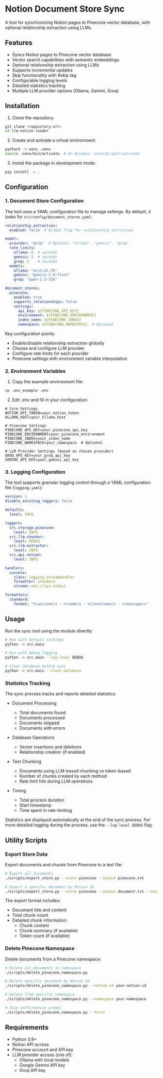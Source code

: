 # Notion Document Store Sync

A tool for synchronizing Notion pages to Pinecone vector database, with optional relationship extraction using LLMs.

## Features

- Syncs Notion pages to Pinecone vector database
- Vector search capabilities with semantic embeddings
- Optional relationship extraction using LLMs
- Supports incremental updates
- Skip functionality with #skip tag
- Configurable logging levels
- Detailed statistics tracking
- Multiple LLM provider options (Ollama, Gemini, Groq)

## Installation

1. Clone the repository:
```bash
git clone <repository-url>
cd llm-notion-loader
```

2. Create and activate a virtual environment:
```bash
python3 -m venv .venv
source .venv/bin/activate  # On Windows: venv\Scripts\activate
```

3. Install the package in development mode:
```bash
pip install -e .
```

## Configuration

### 1. Document Store Configuration

The tool uses a YAML configuration file to manage settings. By default, it looks for `src/config/document_stores.yaml`:

```yaml
relationship_extraction:
  enabled: false  # Global flag for relationship extraction

model:
  provider: "groq"  # Options: "ollama", "gemini", "groq"
  rate_limits:
    ollama: 0  # seconds
    gemini: 5  # seconds
    groq: 5    # seconds
  models:
    ollama: "mistral:7b"
    gemini: "gemini-2.0-flash"
    groq: "qwen-2.5-32b"

document_stores:
  pinecone:
    enabled: true
    supports_relationships: false
    settings:
      api_key: ${PINECONE_API_KEY}
      environment: ${PINECONE_ENVIRONMENT}
      index_name: ${PINECONE_INDEX}
      namespace: ${PINECONE_NAMESPACE}  # Optional
```

Key configuration points:
- Enable/disable relationship extraction globally
- Choose and configure LLM provider
- Configure rate limits for each provider
- Pinecone settings with environment variable interpolation

### 2. Environment Variables

1. Copy the example environment file:
```bash
cp .env_example .env
```

2. Edit .env and fill in your configuration:
```
# Core Settings
NOTION_API_TOKEN=your_notion_token
OLLAMA_HOST=your_ollama_host

# Pinecone Settings
PINECONE_API_KEY=your_pinecone_api_key
PINECONE_ENVIRONMENT=your_pinecone_environment
PINECONE_INDEX=your_index_name
PINECONE_NAMESPACE=your_namespace  # Optional

# LLM Provider Settings (based on chosen provider)
GROQ_API_KEY=your_groq_api_key
GEMINI_API_KEY=your_gemini_api_key
```

### 3. Logging Configuration

The tool supports granular logging control through a YAML configuration file (`logging.yaml`):

```yaml
version: 1
disable_existing_loggers: false

defaults:
  level: INFO

loggers:
  src.storage.pinecone:
    level: INFO
  src.llm.chunker:
    level: DEBUG
  src.llm.extractor:
    level: INFO
  src.api.notion:
    level: INFO

handlers:
  console:
    class: logging.StreamHandler
    formatter: standard
    stream: ext://sys.stdout

formatters:
  standard:
    format: "%(asctime)s - %(name)s - %(levelname)s - %(message)s"
```

## Usage

Run the sync tool using the module directly:

```bash
# Run with default settings
python -m src.main

# Run with debug logging
python -m src.main --log-level DEBUG

# Clear database before sync
python -m src.main --clear-database
```

### Statistics Tracking

The sync process tracks and reports detailed statistics:

- Document Processing
  - Total documents found
  - Documents processed
  - Documents skipped
  - Documents with errors

- Database Operations
  - Vector insertions and deletions
  - Relationship creation (if enabled)

- Text Chunking
  - Documents using LLM-based chunking vs token-based
  - Number of chunks created by each method
  - Rate limit hits during LLM operations

- Timing
  - Total process duration
  - Start timestamp
  - Time spent in rate-limiting

Statistics are displayed automatically at the end of the sync process. For more detailed logging during the process, use the `--log-level DEBUG` flag.

## Utility Scripts

### Export Store Data
Export documents and chunks from Pinecone to a text file:

```bash
# Export all documents
./scripts/export_store.py --store pinecone --output pinecone.txt

# Export a specific document by Notion ID
./scripts/export_store.py --store pinecone --output document.txt --notion-id your-notion-id
```

The export format includes:
- Document title and content
- Total chunk count
- Detailed chunk information:
  - Chunk content
  - Chunk summary (if available)
  - Token count (if available)

### Delete Pinecone Namespace
Delete documents from a Pinecone namespace:

```bash
# Delete all documents in namespace
./scripts/delete_pinecone_namespace.py

# Delete specific document by Notion ID
./scripts/delete_pinecone_namespace.py --notion-id your-notion-id

# Delete from specific namespace
./scripts/delete_pinecone_namespace.py --namespace your-namespace

# Skip confirmation prompt
./scripts/delete_pinecone_namespace.py --force
```

## Requirements

- Python 3.8+
- Notion API access
- Pinecone account and API key
- LLM provider access (one of):
  - Ollama with local models
  - Google Gemini API key
  - Groq API key
